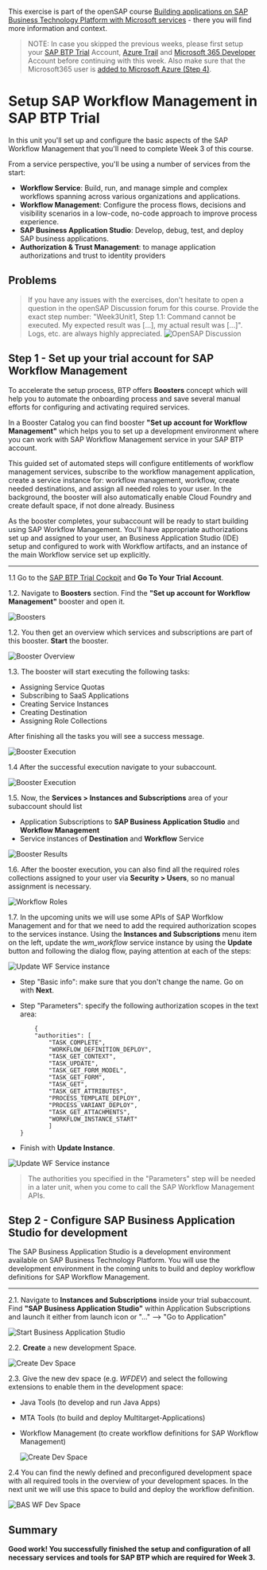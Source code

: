 This exercise is part of the openSAP course [Building applications on SAP Business Technology Platform with Microsoft services](https://open.sap.com/courses/btpma1) - there you will find more information and context. 

>NOTE: In case you skipped the previous weeks, please first setup your [SAP BTP Trial](https://github.com/SAP-samples/btp-azure-opensap/tree/main/Week1/Unit2#setting-up-sap-btp-trial) Account, [Azure Trail](https://github.com/SAP-samples/btp-azure-opensap/tree/main/Week1/Unit3#setup-free-microsoft-azure-account) and [Microsoft 365 Developer](https://github.com/SAP-samples/btp-azure-opensap/tree/main/Week2/Unit1#step-1---create-a-microsoft365-developer-account) Account before continuing with this week. Also make sure that the Microsoft365 user is [added to Microsoft Azure (Step 4)](https://github.com/SAP-samples/btp-azure-opensap/tree/main/Week2/Unit1#step-4---add-microsoft365-developer-account-as-co-administrator-in-your-azure-trial-subscription).

# Setup SAP Workflow Management in SAP BTP Trial

In this unit you'll set up and configure the basic aspects of the SAP Workflow Management that you'll need to complete Week 3 of this course.   

From a service perspective, you'll be using a number of services from the start:

* **Workflow Service**: Build, run, and manage simple and complex workflows spanning across various organizations and applications.
* **Workflow Management**: Configure the process flows, decisions and visibility scenarios in a low-code, no-code approach to improve process experience.
* **SAP Business Application Studio**: Develop, debug, test, and deploy SAP business applications.
* **Authorization & Trust Management**: to manage application authorizations and trust to identity providers

## Problems
> If you have any issues with the exercises, don't hesitate to open a question in the openSAP Discussion forum for this course. Provide the exact step number: "Week3Unit1, Step 1.1: Command cannot be executed. My expected result was [...], my actual result was [...]". Logs, etc. are always highly appreciated. 
 ![OpenSAP Discussion](../../images/opensap-forum.png)


## Step 1 - Set up your trial account for SAP Workflow Management

To accelerate the setup process, BTP offers **Boosters** concept which will help you to automate the onboarding process and save several manual efforts for configuring and activating required services.

In a Booster Catalog you can find booster **"Set up account for Workflow Management"** which helps you to set up a development environment where you can work with SAP Workflow Management service in your SAP BTP account.

This guided set of automated steps will configure entitlements of workflow management services, subscribe to the workflow management application, create a service instance for: workflow management, workflow, create needed destinations, and assign all needed roles to your user. In the background, the booster will also automatically enable Cloud Foundry and create default space, if not done already. Business 

As the booster completes, your subaccount will be ready to start building using SAP Workflow Management. You'll have appropriate authorizations set up and assigned to your user, an Business Application Studio (IDE) setup and configured to work with Workflow artifacts, and an instance of the main Workflow service set up explicitly.

---
1.1 Go to the [SAP BTP Trial Cockpit](https://account.hanatrial.ondemand.com/) and **Go To Your Trial Account**. 

1.2.  Navigate to **Boosters** section. Find the **"Set up account for Workflow Management"** booster and open it.

![Boosters](./images/boosterstart.png)

1.2. You then get an overview which services and subscriptions are part of this booster. **Start** the booster.

![Booster Overview](./images/boosteroverview.png)

1.3. The booster will start executing the following tasks:
   * Assigning Service Quotas
   * Subscribing to SaaS Applications
   * Creating Service Instances
   * Creating Destination
   * Assigning Role Collections
   
   After finishing all the tasks you will see a success message.

![Booster Execution](./images/boosterexecution.png)


1.4 After the successful execution navigate to your subaccount. 

![Booster Execution](./images/boosterfinished_subaccount.png)

1.5. Now, the **Services > Instances and Subscriptions** area of your subaccount should list
   * Application Subscriptions to **SAP Business Application Studio** and **Workflow Management**
   * Service instances of **Destination** and **Workflow** Service

   ![Booster Results](./images/boosterfinish.png)

1.6. After the booster execution, you can also find all the required roles collections assigned to your user via **Security > Users**, so no manual assignment is necessary.
   
   ![Workflow Roles](./images/workflowroles.png)

1.7. In the upcoming units we will use some APIs of SAP Worfklow Management and for that we need to add the required authorization scopes to the services instance. Using the **Instances and Subscriptions** menu item on the left, update the *wm_workflow* service instance by using the **Update** button and following the dialog flow, paying attention at each of the steps:

![Update WF Service instance](./images/wf_update_service_instance.png)

- Step "Basic info": make sure that you don't change the name. Go on with **Next**. 
- Step "Parameters": specify the following authorization scopes in the text area:

    ```
        {
        "authorities": [
            "TASK_COMPLETE",
            "WORKFLOW_DEFINITION_DEPLOY",
            "TASK_GET_CONTEXT",
            "TASK_UPDATE",
            "TASK_GET_FORM_MODEL",
            "TASK_GET_FORM",
            "TASK_GET",
            "TASK_GET_ATTRIBUTES",
            "PROCESS_TEMPLATE_DEPLOY",
            "PROCESS_VARIANT_DEPLOY",
            "TASK_GET_ATTACHMENTS",
            "WORKFLOW_INSTANCE_START"
            ]
    }
    ```
- Finish with **Update Instance**. 
  
![Update WF Service instance](./images/wf_update_scopes.png)

> The authorities you specified in the "Parameters" step will be needed in a later unit, when you come to call the SAP Workflow Management APIs.
## Step 2 - Configure SAP Business Application Studio for development

The SAP Business Application Studio is a development environment available on SAP Business Technology Platform. You will use the development environment in the coming units to build and deploy workflow definitions for SAP Workflow Management. 

---

2.1. Navigate to **Instances and Subscriptions** inside your trial subaccount. Find **"SAP Business Application Studio"** within Application Subscriptions and launch it either from launch icon or "..." --> "Go to Application"
   
![Start Business Application Studio](./images/bas_launch.png)
   
2.2. **Create** a new development Space. 
   
![Create Dev Space](./images/bas_create_space.png)
    
2.3. Give the new dev space (e.g. _WFDEV_) and select the following extensions to enable them in the development space:
* Java Tools (to develop and run Java Apps)
* MTA Tools (to build and deploy Multitarget-Applications)
* Workflow Management (to create workflow definitions for SAP Workflow Management)
   
   ![Create Dev Space](./images/bas_new_space.png)

2.4 You can find the newly defined and preconfigured development space with all required tools in the overview of your development spaces. In the next unit we will use this space to build and deploy the workflow definition. 
   
   ![BAS WF Dev Space](./images/bas_wf_space.png)

## Summary

**Good work! You successfully finished the setup and configuration of all necessary services and tools for SAP BTP which are required for Week 3.**


